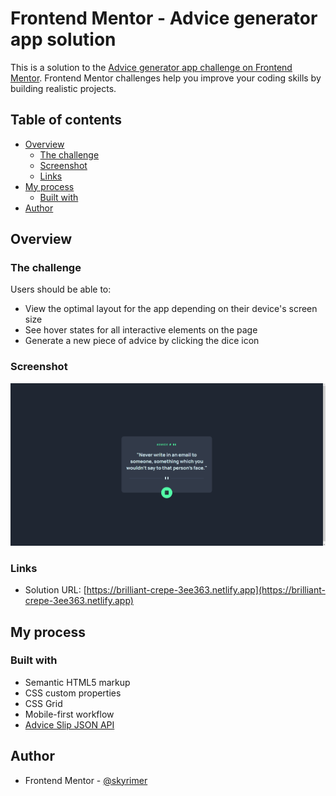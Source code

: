 # Frontend Mentor - Advice generator app solution

This is a solution to the [Advice generator app challenge on Frontend Mentor](https://www.frontendmentor.io/challenges/advice-generator-app-QdUG-13db). Frontend Mentor challenges help you improve your coding skills by building realistic projects.

## Table of contents

- [Overview](#overview)
  - [The challenge](#the-challenge)
  - [Screenshot](#screenshot)
  - [Links](#links)
- [My process](#my-process)
  - [Built with](#built-with)
- [Author](#author)

## Overview

### The challenge

Users should be able to:

- View the optimal layout for the app depending on their device's screen size
- See hover states for all interactive elements on the page
- Generate a new piece of advice by clicking the dice icon

### Screenshot

![](./screenshot.jpg)

### Links

- Solution URL: [https://brilliant-crepe-3ee363.netlify.app](https://brilliant-crepe-3ee363.netlify.app)

## My process

### Built with

- Semantic HTML5 markup
- CSS custom properties
- CSS Grid
- Mobile-first workflow
- [Advice Slip JSON API](https://api.adviceslip.com)

## Author

- Frontend Mentor - [@skyrimer](https://www.frontendmentor.io/profile/skyrimer)
